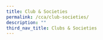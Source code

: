 ```yaml
---
title: Club & Societies
permalink: /cca/club-societies/
description: ""
third_nav_title: Clubs & Societies
---
```

